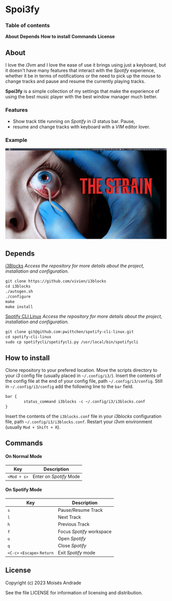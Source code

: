 # Spoi3fy

### Table of contents

**About**
**Depends**
**How to install**
**Commands**
**License**

## About
I love the *i3vm* and I love the ease of use it brings using just a keyboard, but it doesn't have many features that interact with the *Spotify* experience, whether it be in terms of notifications or the need to pick up the mouse to change tracks and pause and resume the currently playing tracks.

**Spoi3fy** is a simple collection of my settings that make the experience of using the best music player with the best window manager much better.

### Features

 - Show track title running on *Spotify*  in *i3* status bar. Pause,
 - resume and change tracks with keyboard with a *VIM* editor lover.

### Example
![enter image description here](https://raw.githubusercontent.com/bkmoises/Spoi3fy/main/example.png)

## Depends
[i3Blocks](https://github.com/vivien/i3blocks) 
*Access the repository for more details about the project, installation and configuration.*

    git clone https://github.com/vivien/i3blocks
    cd i3blocks
    ./autogen.sh
    ./configure
    make
    make install

[Spotify CLI Linux](https://github.com/pwittchen/spotify-cli-linux)
*Access the repository for more details about the project, installation and configuration.*

    git clone git@github.com:pwittchen/spotify-cli-linux.git
    cd spotify-cli-linux
    sudo cp spotifycli/spotifycli.py /usr/local/bin/spotifycli

## How to install
Clone repository to your prefered location.
Move the scripts directory to your *i3* config file (usually placed in `~/.config/i3/`).
Insert the contents of the config file at the end of your config file, path `~/.config/i3/config`.
Still in `~/.config/i3/config` add the following line to the `bar` field.

    bar {
    		status_command i3blocks -c ~/.config/i3/i3blocks.conf 
    }

Insert the contents of the `i3blocks.conf` file in your *i3blocks* configuration file, path `~/.config/i3/i3blocks.conf`.
Restart your *i3vm* environment (usually `Mod + Shift + R`).

## Commands

#### On Normal Mode
| Key | Description |
|--|--|
| `<Mod + s>` | Enter on *Spotify* Mode |

#### On Spotify Mode
| Key | Description |
|--|--|
| `s` | Pause/Resume Track |
| `l` | Next Track |
| `h` | Previous Track |
| `f` | Focus *Spotify* workspace |
| `o` | Open *Spotify* |
| `q` | Close *Spotify* |
| `<C-c>` `<Escape>` `Return`| Exit *Spotify* mode |

## License

Copyright (c) 2023 Moisés Andrade

See the file LICENSE for information of licensing and distribution.
